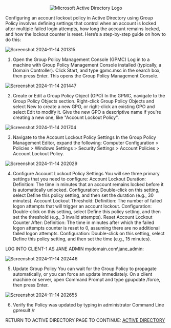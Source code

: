 <p align="center">
<img src="https://i.imgur.com/pU5A58S.png" alt="Microsoft Active Directory Logo"/>
</p>





Configuring an account lockout policy in Active Directory using Group Policy involves defining settings that control when an account is locked after multiple failed login attempts, how long the account remains locked, and how the lockout counter is reset. Here’s a step-by-step guide on how to do this:

![Screenshot 2024-11-14 201315](https://github.com/user-attachments/assets/f436edb4-69d3-4581-bc76-aedb5a8d1757)


1. Open the Group Policy Management Console (GPMC)
Log in to a machine with Group Policy Management Console installed (typically, a Domain Controller).
Click Start, and type gpmc.msc in the search box, then press Enter. This opens the Group Policy Management Console.

![Screenshot 2024-11-14 201447](https://github.com/user-attachments/assets/acb5e7b6-b2d9-428d-964b-9c135c313351)


2. Create or Edit a Group Policy Object (GPO)
In the GPMC, navigate to the Group Policy Objects section.
Right-click Group Policy Objects and select New to create a new GPO, or right-click an existing GPO and select Edit to modify it.
Give the new GPO a descriptive name if you're creating a new one, like "Account Lockout Policy".

![Screenshot 2024-11-14 201704](https://github.com/user-attachments/assets/0b9cbfa2-e8ca-4e9b-8f25-057ad6c02c71)


3. Navigate to the Account Lockout Policy Settings
In the Group Policy Management Editor, expand the following:
Computer Configuration > Policies > Windows Settings > Security Settings > Account Policies > Account Lockout Policy.

![Screenshot 2024-11-14 202029](https://github.com/user-attachments/assets/e3a6b061-ce47-4544-9e1b-7e7adaa5b453)


4. Configure Account Lockout Policy Settings
You will see three primary settings that you need to configure:
Account Lockout Duration:
Definition: The time in minutes that an account remains locked before it is automatically unlocked.
Configuration: Double-click on this setting, select Define this policy setting, and then set the duration (e.g., 30 minutes).
Account Lockout Threshold:
Definition: The number of failed logon attempts that will trigger an account lockout.
Configuration: Double-click on this setting, select Define this policy setting, and then set the threshold (e.g., 3 invalid attempts).
Reset Account Lockout Counter After:
Definition: The time in minutes after which the failed logon attempts counter is reset to 0, assuming there are no additional failed logon attempts.
Configuration: Double-click on this setting, select Define this policy setting, and then set the time (e.g., 15 minutes).


LOG INTO CLIENT-1 AS JANE ADMIN mydomain.com\jane_admin:

![Screenshot 2024-11-14 202446](https://github.com/user-attachments/assets/4cdd2ba1-b73d-4ce5-b250-d0a8c45cf6fe)


5. Update Group Policy
You can wait for the Group Policy to propagate automatically, or you can force an update immediately.
On a client machine or server, open Command Prompt and type gpupdate /force, then press Enter.

![Screenshot 2024-11-14 202655](https://github.com/user-attachments/assets/75783bff-7f9c-4e8a-afd3-77d92e6c4c47)


6. Verify the Policy was updated by typing in administrator Command Line gpresult /r

RETURN TO ACTIVE DIRECTORY PAGE TO CONTINUE: [ACTIVE DIRECTORY](https://github.com/jhweatherholtz/configure-ad)


